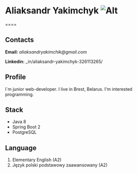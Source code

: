 # Aliaksandr Yakimchyk ![Alt](https://user-images.githubusercontent.com/73137614/227563358-9dea0dd9-8829-4d89-a41b-2990cf92981d.jpg)
====
## Contacts

**Email:** _aliaksandryakimchik@gmail.com_

**Linkedin:** _in/aliaksandr-yakimchyk-326113265/

## Profile
I`m junior web-developer. I live in Brest, Belarus. I'm interested programming.

## Stack
* Java 8
* Spring Boot 2
* PostgreSQL

## Language
1. Elementary English (A2)
2. Język polski podstawowy zaawansowany (A2)
